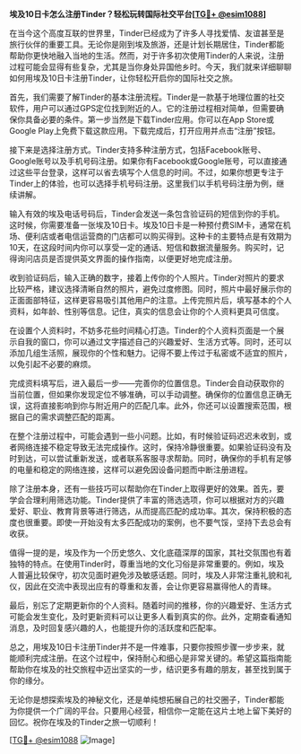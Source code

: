 **埃及10日卡怎么注册Tinder？轻松玩转国际社交平台[[TG💪+ @esim1088](https://t.me/s/esim1088)]**

在当今这个高度互联的世界里，Tinder已经成为了许多人寻找爱情、友谊甚至是旅行伙伴的重要工具。无论你是刚到埃及旅游，还是计划长期居住，Tinder都能帮助你更快地融入当地的生活。然而，对于许多初次使用Tinder的人来说，注册过程可能会显得有些复杂，尤其是当你身处异国他乡时。今天，我们就来详细聊聊如何用埃及10日卡注册Tinder，让你轻松开启你的国际社交之旅。

首先，我们需要了解Tinder的基本注册流程。Tinder是一款基于地理位置的社交软件，用户可以通过GPS定位找到附近的人。它的注册过程相对简单，但需要确保你具备必要的条件。第一步当然是下载Tinder应用。你可以在App Store或Google Play上免费下载这款应用。下载完成后，打开应用并点击“注册”按钮。

接下来是选择注册方式。Tinder支持多种注册方式，包括Facebook账号、Google账号以及手机号码注册。如果你有Facebook或Google账号，可以直接通过这些平台登录，这样可以省去填写个人信息的时间。不过，如果你想更专注于Tinder上的体验，也可以选择手机号码注册。这里我们以手机号码注册为例，继续讲解。

输入有效的埃及电话号码后，Tinder会发送一条包含验证码的短信到你的手机。这时候，你需要准备一张埃及10日卡。埃及10日卡是一种预付费SIM卡，通常在机场、便利店或者电信运营商的门店都可以购买得到。这种卡的主要特点是有效期为10天，在这段时间内你可以享受一定的通话、短信和数据流量服务。购买时，记得询问店员是否提供英文界面的操作指南，以便更好地完成注册。

收到验证码后，输入正确的数字，接着上传你的个人照片。Tinder对照片的要求比较严格，建议选择清晰自然的照片，避免过度修图。同时，照片中最好展示你的正面面部特征，这样更容易吸引其他用户的注意。上传完照片后，填写基本的个人资料，如年龄、性别等信息。记住，真实的信息会让你的个人资料更具可信度。

在设置个人资料时，不妨多花些时间精心打造。Tinder的个人资料页面是一个展示自我的窗口，你可以通过文字描述自己的兴趣爱好、生活方式等。同时，还可以添加几组生活照，展现你的个性和魅力。记得不要上传过于私密或不适宜的照片，以免引起不必要的麻烦。

完成资料填写后，进入最后一步——完善你的位置信息。Tinder会自动获取你的当前位置，但如果你发现定位不够准确，可以手动调整。确保你的位置信息正确无误，这将直接影响到你与附近用户的匹配几率。此外，你还可以设置搜索范围，根据自己的需求调整匹配的距离。

在整个注册过程中，可能会遇到一些小问题。比如，有时候验证码迟迟未收到，或者网络连接不稳定导致无法完成操作。这时，保持冷静很重要。如果验证码没有及时到达，可以尝试重新发送，或者联系客服寻求帮助。同时，确保你的手机有足够的电量和稳定的网络连接，这样可以避免因设备问题而中断注册进程。

除了注册本身，还有一些技巧可以帮助你在Tinder上取得更好的效果。首先，要学会合理利用筛选功能。Tinder提供了丰富的筛选选项，你可以根据对方的兴趣爱好、职业、教育背景等进行筛选，从而提高匹配的成功率。其次，保持积极的态度也很重要。即使一开始没有太多匹配成功的案例，也不要气馁，坚持下去总会有收获。

值得一提的是，埃及作为一个历史悠久、文化底蕴深厚的国家，其社交氛围也有着独特的特点。在使用Tinder时，尊重当地的文化习俗是非常重要的。例如，埃及人普遍比较保守，初次见面时避免涉及敏感话题。同时，埃及人非常注重礼貌和礼仪，因此在交流中表现出应有的尊重和友善，会让你更容易赢得他人的青睐。

最后，别忘了定期更新你的个人资料。随着时间的推移，你的兴趣爱好、生活方式可能会发生变化，及时更新资料可以让更多人看到真实的你。此外，定期查看通知消息，及时回复感兴趣的人，也能提升你的活跃度和匹配率。

总之，用埃及10日卡注册Tinder并不是一件难事，只要你按照步骤一步步来，就能顺利完成注册。在这个过程中，保持耐心和细心是非常关键的。希望这篇指南能帮助你在埃及的社交旅程中迈出坚实的一步，结识更多有趣的朋友，甚至找到属于你的缘分。

无论你是想探索埃及的神秘文化，还是单纯想拓展自己的社交圈子，Tinder都能为你提供一个广阔的平台。只要用心经营，相信你一定能在这片土地上留下美好的回忆。祝你在埃及的Tinder之旅一切顺利！

[[TG💪+ @esim1088](https://t.me/s/esim1088) ![Image](https://i.postimg.cc/4NQfJmqS/Snipaste-2025-05-13-00-14-12.png)]
